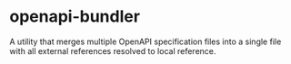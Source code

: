 # openapi-bundler
A utility that merges multiple OpenAPI specification files into a single file with all external references resolved to local reference.
